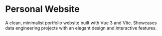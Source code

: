 # Personal Website

A clean, minimalist portfolio website built with Vue 3 and Vite. Showcases data engineering projects with an elegant design and interactive features.